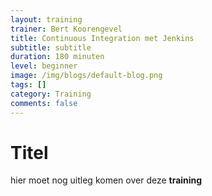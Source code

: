 ```yaml
---
layout: training
trainer: Bert Koorengevel
title: Continuous Integration met Jenkins
subtitle: subtitle
duration: 180 minuten
level: beginner
image: /img/blogs/default-blog.png
tags: []
category: Training
comments: false
---
```


# Titel

hier moet nog uitleg komen over deze **training**

